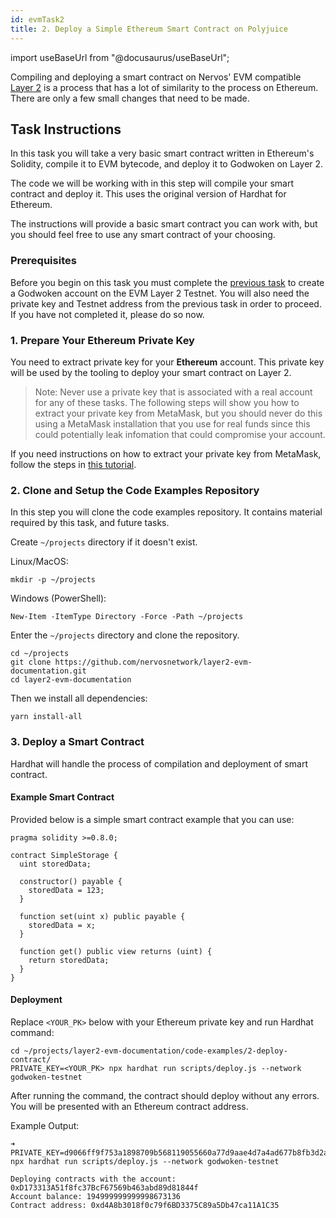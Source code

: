 ```yaml
---
id: evmTask2
title: 2. Deploy a Simple Ethereum Smart Contract on Polyjuice
---
```

import useBaseUrl from "@docusaurus/useBaseUrl";

Compiling and deploying a smart contract on Nervos' EVM compatible [Layer 2](../concept-explainers/structure.md#layer-1-layer-2) is a process that has a lot of similarity to the process on Ethereum. There are only a few small changes that need to be made.

## Task Instructions

In this task you will take a very basic smart contract written in Ethereum's Solidity, compile it to EVM bytecode, and deploy it to Godwoken on Layer 2.

The code we will be working with in this step will compile your smart contract and deploy it. This uses the original version of Hardhat for Ethereum.

The instructions will provide a basic smart contract you can work with, but you should feel free to use any smart contract of your choosing.

### Prerequisites

Before you begin on this task you must complete the [previous task](1.create.godwoken.account.md) to create a Godwoken account on the EVM Layer 2 Testnet. You will also need the private key and Testnet address from the previous task in order to proceed. If you have not completed it, please do so now.

### 1. Prepare Your Ethereum Private Key

You need to extract private key for your **Ethereum** account. This private key will be used by the tooling to deploy your smart contract on Layer 2.

> Note: Never use a private key that is associated with a real account for any of these tasks. The following steps will show you how to extract your private key from MetaMask, but you should never do this using a MetaMask installation that you use for real funds since this could potentially leak infomation that could compromise your account.

If you need instructions on how to extract your private key from MetaMask, follow the steps in [this tutorial](../component-tutorials/5.extract.ethereum.private.key.md).

### 2. Clone and Setup the Code Examples Repository

In this step you will clone the code examples repository. It contains material required by this task, and future tasks.

Create `~/projects` directory if it doesn't exist.

Linux/MacOS:

```
mkdir -p ~/projects
```

Windows (PowerShell):

```
New-Item -ItemType Directory -Force -Path ~/projects
```

Enter the `~/projects` directory and clone the repository.

```
cd ~/projects
git clone https://github.com/nervosnetwork/layer2-evm-documentation.git
cd layer2-evm-documentation
```

Then we install all dependencies:

```
yarn install-all
```

### 3. Deploy a Smart Contract

Hardhat will handle the process of compilation and deployment of smart contract.

#### Example Smart Contract

Provided below is a simple smart contract example that you can use:

```solidity
pragma solidity >=0.8.0;

contract SimpleStorage {
  uint storedData;

  constructor() payable {
    storedData = 123;
  }

  function set(uint x) public payable {
    storedData = x;
  }

  function get() public view returns (uint) {
    return storedData;
  }
}
```

#### Deployment

Replace `<YOUR_PK>` below with your Ethereum private key and run Hardhat command:

```
cd ~/projects/layer2-evm-documentation/code-examples/2-deploy-contract/
PRIVATE_KEY=<YOUR_PK> npx hardhat run scripts/deploy.js --network godwoken-testnet
```

After running the command, the contract should deploy without any errors. You will be presented with an Ethereum contract address.

Example Output:

```
➜ PRIVATE_KEY=d9066ff9f753a1898709b568119055660a77d9aae4d7a4ad677b8fb3d2a571e5 npx hardhat run scripts/deploy.js --network godwoken-testnet

Deploying contracts with the account: 0xD173313A51f8fc37BcF67569b463abd89d81844f
Account balance: 194999999999998673136
Contract address: 0xd4A8b3018f0c79f6BD3375C89a5Db47ca11A1C35
```
